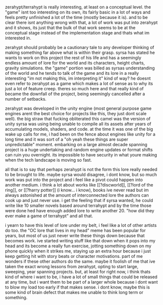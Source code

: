 zerahypt/terrahypt is really interesting, at least on a conceptual level. the "game" isnt too interesting on its own, its fairly basic in a lot of ways and feels pretty unfinished a lot of the time (mostly because it is). and to be clear there isnt anything wrong with that, a lot of work was put into zerahypt and it shows, its just that the bulk of that work seems to be at the conceptual stage instead of the implementation stage and thats what im interested in.

zerahypt should probably be a cautionary tale to any developer thinking of making something far above what is within their grasp. syrsa has stated he wants to work on this project the rest of his life and has a seemingly endless amount of lore for the world and its characters, height charts, gravity simulations. the "game" portion was billed as syrsas understanding of the world and he tends to talk of the game and its lore in a really interesting "im not making this, im interpreting it" kind of way? he doesnt even refer to zerahypt as a game which makes a lot of sense as to why its just a lot of feature creep. theres so much here and that really kind of became the downfall of the project, being seemingly cancelled after a number of setbacks.

zerahypt was developed in the unity engine (most general purpose game engines arent the best choice for projects like this, they just dont scale well). the big straw that fucking obliterated this camel was the version of unity syrsa was using being unable to compile all its assets after years of accumulating models, shaders, and code. at the time it was one of the big wake up calls for me, i had been on the fence about engines like unity for a long time and it was sort of a "oh yeah these things are super unpredictable" moment. embarking on a large almost decade spanning project is a huge undertaking and random engine updates or format shifts can ruin you overnight. its impossible to have security in what youre making when the tech landscape is moving so fast.

all that is to say that perhaps zerahypt is not the form this lore really needed to be brought to life. maybe syrsa would disagree, i dont know, but so much work was put into the project and i feel like a pivot could happen into another medium. i think a lot about works like [[?discworld]], [[?lord of the ring]], or [[?harry potter]] (i know... i know), books ive never read but im always astonished at the amount of interconnected lore the authors can cook up and just never use. i get the feeling that if syrsa wanted, he could write like 10 smaller novels based around terrahypt and by the time those were done hed have enough added lore to write another 20. "how did they ever make a game of terrahypt" and all that.

i yearn to have this level of lore under my belt, i feel like a lot of other artists do too. the "OC lore that lives in my head" meme has been popular for years, but most of us just never write these things down because that becomes work. ive started writing stuff like that down when it pops into my head and its become a really fun exercise, jotting something down on my phone quickly when it strikes me, staying up an extra hour because i just keep getting hit with story beats or character motivations. part of me wonders if these other authors do the same. maybe it foolish of me that ive taken the exact wrong lessons from zerahypt, opting to start large, sweeping, year spanning projects. but, at least for right now, i think thats kind of where i want to be, i have a lot of small things that could be released at any time, but i want them to be part of a larger whole because i dont want to blow my load too early if that makes sense. i dont know, maybe this is some kind of brain defect that makes me unable to think long term or something.